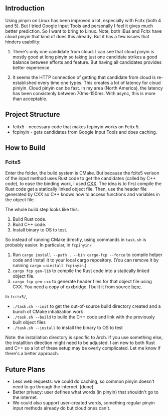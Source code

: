 ## Introduction

Using pinyin on Linux has been improved a lot, especially with Fcitx (both 4 and 5). But I tried Google Input Tools and personally I feel it gives much better prediction. So I want to bring to Linux. Note, both IBus and Fcitx have cloud pinyin that kind of does this already. But it has a few issues that hinders usability:

1. There's only one candidate from cloud. I can see that cloud pinyin is mostly good at long pinyin so taking just one candidate strikes a good balance between efforts and feature. But having all candidates provides better experience.

2. It seems the HTTP connection of getting that candidate from cloud is re-established every time one types. This creates a lot of latency for cloud piniyin. Cloud pinyin can be fast. In my area (North America), the latency has been consistenly between 70ms-150ms. With async, this is more than acceptable.

## Project Structure

 - fcitx5 - necessary code that makes fcpinyin works on Fcitx 5.
 - fcpinyin - gets candidates from Google Input Tools and does caching.

## How to Build

### Fcitx5

Enter the folder, the build system is CMake. But because the fcitx5 verison of the input method uses Rust code to get the candidates (called by C++ code), to ease the binding work, I used [CXX](cxx.rs). The idea is to first compile the Rust code get a statically linked object file. Then, use the header file generated by CXX so C++ knows how to access functions and variables in the object file.

The whole build step looks like this:

1. Build Rust code.
2. Build C++ code.
3. Install binary to OS to test.

So instead of running CMake directly, using commands in `task.sh` is probably easier. In particular, in `fcpinyin/`

1. Run `cargo install --path . --bin cargo-fcp --force` to compile helper code and install it to your local cargo repository. (You can remove it by running `cargo uninstall fcpinyin`.)
2. `cargo fcp gen-lib` to compile the Rust code into a statically linked object file.
3. `cargo fcp gen-cxx` to generate header files for that object file using CXX. You need a copy of cxxbridge. I built it from source [here](https://github.com/dtolnay/cxx/tree/master/gen/cmd). 

In `fcitx5/`,

- `./task.sh --init` to get the out-of-source build directory created and a bunch of CMake intialization work
- `./task.sh --build` to build the C++ code and link with the previously built object files
- `./task.sh --install` to install the binary to OS to test

Note: the installation directory is specific to Arch. If you use something else, the installtion direction might need to be adjusted. I am new to both Rust and C++ so a lot of these setup may be overly complicated. Let me know if there's a better approach.

## Future Plans
    
-   Less web requests: we could do caching, so common pinyin doesn't need to go through the internet. [done]
-   Better privacy: user defines what words (in pinyin) that shouldn't go to the internet.
-   We could also support user-created words, something regular pinyin input methods already do but cloud ones can't.
